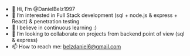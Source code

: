 - 👋 Hi, I’m @DanielBelz1997
- 👀 I’m interested in Full Stack development (sql + node.js & express + React) & penetration testing
- 🌱 I believe in continuous learning :)
- 💞️ I’m looking to collaborate on projects from backend point of view (sql & express)
- 📫 How to reach me: belzdaniel6@gmail.com
